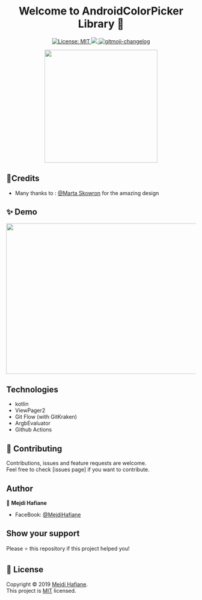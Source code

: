 <h1 align="center">Welcome to AndroidColorPicker Library 👋</h1>
<p align="center">

 <a href="https://github.com/kefranabg/readme-md-generator/blob/master/LICENSE">
    <img alt="License: MIT" src="https://img.shields.io/badge/license-MIT-yellow.svg" target="_blank" />
  </a>
  <a href="https://codecov.io/gh/kefranabg/readme-md-generator">
    <img src="https://codecov.io/gh/kefranabg/readme-md-generator/branch/master/graph/badge.svg" />
  </a>
  <a href="https://github.com/frinyvonnick/gitmoji-changelog">
    <img src="https://img.shields.io/badge/changelog-gitmoji-brightgreen.svg" alt="gitmoji-changelog">
  </a>
 
 
</p>

<p align="center">
<img src="https://github.com/mejdi14/BooksSwipe/blob/master/images/logo.png" height="300" width="300" >
	</p>
	
## :art:Credits
- Many thanks to : [@Marta Skowron](https://dribbble.com/skowrony) for the amazing design

## ✨ Demo
<p align="center">
<img src="https://github.com/mejdi14/BooksSwipe/blob/master/images/preview.gif" height="400" width="550" >
	</p>
	
	
## Technologies
- kotlin
- ViewPager2
- Git Flow (with GitKraken)
- ArgbEvaluator
- Github Actions
	
## 🤝 Contributing

Contributions, issues and feature requests are welcome.<br />
Feel free to check [issues page] if you want to contribute.<br />


## Author

👤 **Mejdi Hafiane**

- FaceBook: [@MejdiHafiane](https://www.facebook.com/mejdi.marshall)

## Show your support

Please ⭐️ this repository if this project helped you!


## 📝 License

Copyright © 2019 [Mejdi Hafiane](https://github.com/mejdi14).<br />
This project is [MIT](https://github.com/mejdi14/readme-md-generator/blob/master/LICENSE) licensed.
